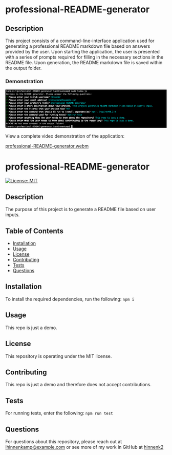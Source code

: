 # professional-README-generator

## Description

This project consists of a command-line-interface application used for generating a professional README markdown file based on answers provided by the user. Upon starting the application, the user is presented with a series of prompts required for filling in the necessary sections in the README file. Upon generation, the README markdown file is saved within the output folder.

### Demonstration

![Top-Page-Area](/images/readme-generator.png)

View a complete video demonstration of the application:

[professional-README-generator.webm](https://user-images.githubusercontent.com/124109780/234137914-56770f68-f72e-4fa7-b9f4-6d8c1c1364fa.webm)


# professional-README-generator
[![License: MIT](https://img.shields.io/badge/License-MIT-yellow.svg)](https://opensource.org/licenses/MIT)

## Description
The purpose of this project is to generate a README file based on user inputs.

## Table of Contents
* [Installation](#installation)
* [Usage](#usage)
* [License](#license)
* [Contributing](#contributing)
* [Tests](#tests)
* [Questions](#questions)

## Installation
To install the required dependencies, run the following:
`
npm i
`

## Usage
This repo is just a demo.

## License
This repository is operating under the MIT license.

## Contributing
This repo is just a demo and therefore does not accept contributions.

## Tests
For running tests, enter the following:
`
npm run test
`

## Questions
For questions about this repository, please reach out at [ihinnenkamp@example.com](mailto:ihinnenkamp@example.com) or see more of my work in GitHub at [hinnenk2](https://github.com/hinnenk2)
